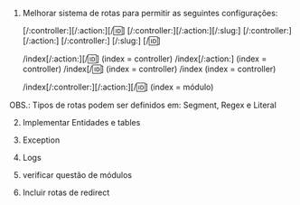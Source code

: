 1) Melhorar sistema de rotas para permitir as seguintes configurações:

	[/:controller:][/:action:][/:id:]
	[/:controller:][/:action:][/:slug:]
	[/:controller:][/:action:]
	[/:controller:]
	[/:slug:]
	[/:id:]

	/index[/:action:][/:id:]                (index = controller)
	/index[/:action:]                       (index = controller)
	/index[/:id:]                           (index = controller)
	/index                                  (index = controller)

	/index[/:controller:][/:action:][/:id:] (index = módulo)

OBS.: Tipos de rotas podem ser definidos em: Segment, Regex e Literal

2) Implementar Entidades e tables

3) Exception

4) Logs

5) verificar questão de módulos

6) Incluir rotas de redirect